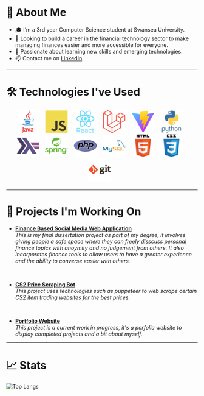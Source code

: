 # 👋 About Me

- 🎓 I’m a 3rd year Computer Science student at Swansea University.  
- 💼 Looking to build a career in the financial technology sector to make managing finances easier and more accessible for everyone.
- 🌱 Passionate about learning new skills and emerging technologies.
- 📫 Contact me on [LinkedIn](https://www.linkedin.com/in/tylerjdickenson).
  
---


# 🛠️ Technologies I've Used

<p align="center" style="margin-bottom: 20px; margin-top: 20px;">
  <!-- Java -->
  <img src="https://github.com/devicons/devicon/blob/master/icons/java/java-original-wordmark.svg" title="Java" alt="Java" width="60" height="60"/>&nbsp;&nbsp;&nbsp;
  <!-- JavaScript -->
  <img src="https://github.com/devicons/devicon/blob/master/icons/javascript/javascript-original.svg" title="JavaScript" alt="JavaScript" width="60" height="60"/>&nbsp;&nbsp;&nbsp;
  <!-- React -->
  <img src="https://github.com/devicons/devicon/blob/master/icons/react/react-original-wordmark.svg" title="React" alt="React" width="60" height="60"/>&nbsp;&nbsp;&nbsp;
  <!-- Laravel -->
  <img src="https://github.com/devicons/devicon/blob/master/icons/laravel/laravel-original.svg" title="Laravel" alt="Laravel" width="60" height="60"/>&nbsp;&nbsp;&nbsp;
  <!-- Vite.js -->
  <img src="https://github.com/devicons/devicon/blob/master/icons/vitejs/vitejs-original.svg" title="Vite.js" alt="Vite.js" width="60" height="60"/>&nbsp;&nbsp;&nbsp;
  <!-- Python -->
  <img src="https://github.com/devicons/devicon/blob/master/icons/python/python-original-wordmark.svg" title="Python" alt="Python" width="60" height="60"/>&nbsp;&nbsp;&nbsp;
  <!-- Haskell -->
  <img src="https://github.com/devicons/devicon/blob/master/icons/haskell/haskell-original.svg" title="Haskell" alt="Haskell" width="60" height="60"/>&nbsp;&nbsp;&nbsp;
  <!-- Spring Boot -->
  <img src="https://github.com/devicons/devicon/blob/master/icons/spring/spring-original-wordmark.svg" title="Spring Boot" alt="Spring Boot" width="60" height="60"/>&nbsp;&nbsp;&nbsp;
  <!-- PHP -->
  <img src="https://github.com/devicons/devicon/blob/master/icons/php/php-original.svg" title="PHP" alt="PHP" width="60" height="60"/>&nbsp;&nbsp;&nbsp;
  <!-- SQL -->
  <img src="https://github.com/devicons/devicon/blob/master/icons/mysql/mysql-original-wordmark.svg" title="SQL" alt="SQL" width="60" height="60"/>&nbsp;&nbsp;&nbsp;
  <!-- HTML -->
  <img src="https://github.com/devicons/devicon/blob/master/icons/html5/html5-original-wordmark.svg" title="HTML" alt="HTML" width="60" height="60"/>&nbsp;&nbsp;&nbsp;
  <!-- CSS -->
  <img src="https://github.com/devicons/devicon/blob/master/icons/css3/css3-original-wordmark.svg" title="CSS" alt="CSS" width="60" height="60"/>&nbsp;&nbsp;&nbsp;
  <!-- Git -->
  <img src="https://github.com/devicons/devicon/blob/master/icons/git/git-original-wordmark.svg" title="Git" alt="Git" width="60" height="60"/>&nbsp;&nbsp;&nbsp;
</p>


---


# 🚀 Projects I'm Working On

- **[Finance Based Social Media Web Application](https://github.com/TylerDickenson/social-finance-app)**  
  _This is my final dissertation project as part of my degree, it involves giving people a safe space where they can freely disscuss personal finance topics with anoymity and no judgement from others.
  It also incorporates finance tools to allow users to have a greater experience and the ability to converse easier with others._

  <br/>
- **[CS2 Price Scraping Bot](https://github.com/TylerDickenson/CS2-Price-Scraper)**  
  _This project uses technologies such as puppeteer to web scrape certain CS2 item trading websites for the best prices._

  <br/>
- **[Portfolio Website](https://github.com/TylerDickenson/TylerDickenson.github.io)**  
  _This project is a current work in progress, it's a porfolio website to display completed projects and a bit about myself._


---


# 📈 Stats

![Top Langs](https://github-readme-stats.vercel.app/api/top-langs/?username=TylerDickenson&layout=donut&theme=dracula)
